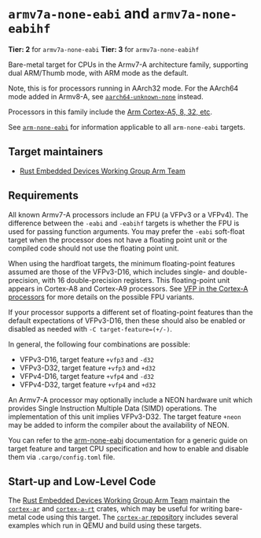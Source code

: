 # `armv7a-none-eabi` and `armv7a-none-eabihf`

**Tier: 2** for `armv7a-none-eabi`
**Tier: 3** for `armv7a-none-eabihf`

Bare-metal target for CPUs in the Armv7-A architecture family, supporting
dual ARM/Thumb mode, with ARM mode as the default.

Note, this is for processors running in AArch32 mode. For the AArch64 mode
added in Armv8-A, see [`aarch64-unknown-none`](aarch64-unknown-none.md) instead.

Processors in this family include the [Arm Cortex-A5, 8, 32, etc][cortex-a].

See [`arm-none-eabi`](arm-none-eabi.md) for information applicable to all
`arm-none-eabi` targets.

[cortex-a]: https://en.wikipedia.org/wiki/ARM_Cortex-A

## Target maintainers

* [Rust Embedded Devices Working Group Arm Team]

[Rust Embedded Devices Working Group Arm Team]: https://github.com/rust-embedded/wg?tab=readme-ov-file#the-arm-team

## Requirements

All known Armv7-A processors include an FPU (a VFPv3 or a VFPv4). The difference
between the `-eabi` and `-eabihf` targets is whether the FPU is used for
passing function arguments. You may prefer the `-eabi` soft-float target when
the processor does not have a floating point unit or the compiled code should not use the floating
point unit.

When using the hardfloat targets, the minimum floating-point features assumed
are those of the VFPv3-D16, which includes single- and double-precision,
with 16 double-precision registers. This floating-point unit appears in
Cortex-A8 and Cortex-A9 processors. See [VFP in the Cortex-A processors][vfp]
for more details on the possible FPU variants.

If your processor supports a different set of floating-point features than the
default expectations of VFPv3-D16, then these should also be enabled or
disabled as needed with `-C target-feature=(+/-)`.

In general, the following four combinations are possible:

- VFPv3-D16, target feature `+vfp3` and `-d32`
- VFPv3-D32, target feature `+vfp3` and `+d32`
- VFPv4-D16, target feature `+vfp4` and `-d32`
- VFPv4-D32, target feature `+vfp4` and `+d32`

An Armv7-A processor may optionally include a NEON hardware unit which provides Single Instruction
Multiple Data (SIMD) operations. The implementation of this unit implies VFPv3-D32.
The target feature `+neon` may be added to inform the compiler about the availability of NEON.

You can refer to the [arm-none-eabi](arm-none-eabi.md) documentation for a generic guide on target
feature and target CPU specification and how to enable and disable them via `.cargo/config.toml`
file.

[vfp]: https://developer.arm.com/documentation/den0013/0400/Floating-Point/Floating-point-basics-and-the-IEEE-754-standard/ARM-VFP

## Start-up and Low-Level Code

The [Rust Embedded Devices Working Group Arm Team] maintain the [`cortex-ar`]
and [`cortex-a-rt`] crates, which may be useful for writing bare-metal code
using this target. The [`cortex-ar` repository](https://github.com/rust-embedded/cortex-ar)
includes several examples which run in QEMU and build using these targets.

[`cortex-ar`]: https://docs.rs/cortex-ar
[`cortex-a-rt`]: https://docs.rs/cortex-a-rt
